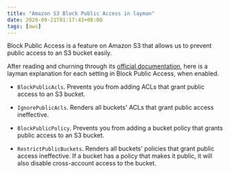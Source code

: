 ```yaml
---
title: "Amazon S3 Block Public Access in layman"
date: 2020-09-21T01:17:43+08:00
tags: [aws]
---
```

Block Public Access is a feature on Amazon S3 that allows us to prevent public access to an S3 bucket easily.

After reading and churning through its [official documentation](https://docs.aws.amazon.com/AmazonS3/latest/dev/access-control-block-public-access.html), here is a layman explanation for each setting in Block Public Access, when enabled.

  - `BlockPublicAcls`. Prevents you from adding ACLs that grant public access to an S3 bucket.

  - `IgnorePublicAcls`. Renders all buckets' ACLs that grant public access ineffective.

  - `BlockPublicPolicy`. Prevents you from adding a bucket policy that grants public access to an S3 bucket.

  - `RestrictPublicBuckets`. Renders all buckets' policies that grant public access ineffective. If a bucket has a policy that makes it public, it will also disable cross-account access to the bucket.
